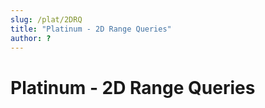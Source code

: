 ```yaml
---
slug: /plat/2DRQ
title: "Platinum - 2D Range Queries"
author: ?
---
```


# Platinum - 2D Range Queries